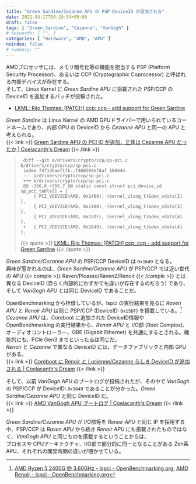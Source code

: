 ```yaml
---
title: "Green Sardine/Cezanne APU の PSP DeviceID が追加される"
date: 2021-04-17T00:19:54+09:00
draft: false
tags: [ "Green_Sardine", "Cezanne", "VanGogh" ]
# keywords: [ "", ]
categories: [ "Hardware", "AMD", "APU" ]
noindex: false
# summary: ""
---
```


AMDプロセッサには、メモリ暗号化等の機能を担当する PSP (Platform Security Processor)、あるいは CCP (Cryptographic Coprocessor) と呼ばれる内部デバイスが存在する。  
そして、Linux Kernel に *Green Sardine APU* に搭載された PSP/CCP の DeviceID を追加するパッチが投稿された。  

 * [LKML: Rijo Thomas: [PATCH] ccp: ccp - add support for Green Sardine](https://lkml.org/lkml/2021/4/16/273)

*Green Sardine* は Linux Kernel の AMD GPUドライバーで用いられているコードネームであり、内部 GPU の DeviceID から *Cezanne APU* と同一の APU と考えられる。  
{{< link >}} [Green Sardine APU の PCI ID が追加、正体は Cezanne APU だったか | Coelacanth's Dream](/posts/2021/01/14/green_sardine-pciid/) {{< /link >}}

 > 		diff --git a/drivers/crypto/ccp/sp-pci.c b/drivers/crypto/ccp/sp-pci.c
 > 		index f471dbaef1fb..f468594ef8af 100644
 > 		--- a/drivers/crypto/ccp/sp-pci.c
 > 		+++ b/drivers/crypto/ccp/sp-pci.c
 > 		@@ -356,6 +356,7 @@ static const struct pci_device_id sp_pci_table[] = {
 > 		 	{ PCI_VDEVICE(AMD, 0x1468), (kernel_ulong_t)&dev_vdata[2] },
 > 		 	{ PCI_VDEVICE(AMD, 0x1486), (kernel_ulong_t)&dev_vdata[3] },
 > 		 	{ PCI_VDEVICE(AMD, 0x15DF), (kernel_ulong_t)&dev_vdata[4] },
 > 		+	{ PCI_VDEVICE(AMD, 0x1649), (kernel_ulong_t)&dev_vdata[4] },
 >
 > {{< quote >}} [LKML: Rijo Thomas: [PATCH] ccp: ccp - add support for Green Sardine](https://lkml.org/lkml/2021/4/16/273) {{< /quote >}}

*Green Sardine/Cezanne APU* の PSP/CCP DeviceID は `0x1649` となる。  
興味が惹かれるのは、*Green Sardine/Cezanne APU* が PSP/CCP では近い世代の APU {{< comple >}} Raven/Picasso/Raven2/Renoir {{< /comple >}} とは異なる DeviceID (恐らく内部的にわずかでも違いが存在するのだろう) であり、そして *VanGogh APU* とは同じ DeviceID であることだ。  

OpenBenchmarking から拝借しているが、lspci の実行結果を見るに *Raven APU* と *Renoir APU* は同じ PSP/CCP (DeviceID: `0x15DF`) を搭載している。[^obm]  
*Cezanne APU* は、Coreboot に追加された DeviceID情報や OpenBenchmarking の実行結果から、*Renoir APU* と I/O部 (Root Complex)、オーディオコントローラー、GBE (Gigabit Ethernet) を共通にするとされる。機能的にも、PCIe Gen3 までといった点は同じだ。  
*Renoir* と *Cezanne* で異なる DeviceID には、データファブリックと内部 GPU がある。  
{{< link >}} [Coreboot に Renoir と Lucienne/Cezanne らしき DeviceID が追加される | Coelacanth's Dream](/posts/2020/11/19/rn-lcn-czn-coreboot-did/) {{< /link >}}

そして、以前 *VanGogh APU* のブートログが投稿されたが、その中で *VanGogh* の PSP/CCP が DeviceID: `0x1649` であることが分かった。*Green Sardine/Cezanne APU* と同じ DeviceID だ。  
{{< link >}} [AMD VanGogh APU ブートログ | Coelacanth's Dream](/posts/2021/03/17/vgh-bootlog/#pci_id) {{< /link >}}

*Green Sardine/Cezanne APU* が I/O部等を *Renoir APU* と同じ IP を採用する中、PSP/CCP は *Raven APU* から続き *Renoir APU* にも搭載されたものではなく、*VanGogh APU* と同じものを搭載するということからは、  
プロセスや CPUアーキテクチャ、I/O部で部分的に同一となることがある Zen系 APU、それぞれの開発時期の違いが覗かせている。  


[^obm]: [AMD Ryzen 5 2400G @ 3.60GHz - lspci - OpenBenchmarking.org](https://openbenchmarking.org/system/2007148-NI-ALEX6767474/AMD%20Ryzen%205%202400G%20@%203.60GHz/lspci), [AMD Renoir - lspci - OpenBenchmarking.org](https://openbenchmarking.org/system/2104156-HA-TEST6314648/AMD%20Renoir/lspci)
